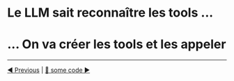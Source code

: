 # Le LLM sait reconnaître les tools ...

# ... On va créer les tools et les appeler

___
[◀️ Previous](../02-function-calling/10-tools-list.md#catalogue-de-tools) | [📝 some code ▶️](./tools/tools.go)
